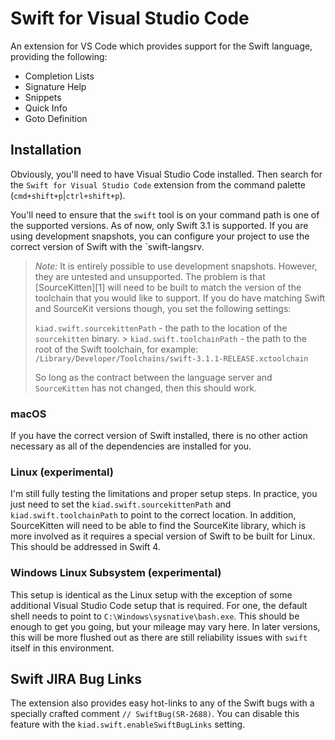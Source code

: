 # Swift for Visual Studio Code

An extension for VS Code which provides support for the Swift language, providing the following:

  * Completion Lists
  * Signature Help
  * Snippets
  * Quick Info
  * Goto Definition

## Installation

Obviously, you'll need to have Visual Studio Code installed. Then search for the `Swift for Visual
Studio Code` extension from the command palette (`cmd+shift+p`|`ctrl+shift+p`).

You'll need to ensure that the `swift` tool is on your command path is one of the supported
versions. As of now, only Swift 3.1 is supported. If you are using development snapshots, you can
configure your project to use the correct version of Swift with the `swift-langsrv.

> _Note:_ It is entirely possible to use development snapshots. However, they are untested and
> unsupported. The problem is that [SourceKitten][1] will need to be built to match the version of
> the toolchain that you would like to support. If you do have matching Swift and SourceKit versions
> though, you set the following settings:
>
>   `kiad.swift.sourcekittenPath` - the path to the location of the `sourcekitten` binary. >
>   `kiad.swift.toolchainPath` - the path to the root of the Swift toolchain, for example:
>                                `/Library/Developer/Toolchains/swift-3.1.1-RELEASE.xctoolchain`
>
> So long as the contract between the language server and `SourceKitten` has not changed, then this
> should work.

### macOS

If you have the correct version of Swift installed, there is no other action necessary as all of the
dependencies are installed for you.

### Linux (experimental)

I'm still fully testing the limitations and proper setup steps. In practice, you just need to set
the `kiad.swift.sourcekittenPath` and `kiad.swift.toolchainPath` to point to the correct location.
In addition, SourceKitten will need to be able to find the SourceKite library, which is more involved
as it requires a special version of Swift to be built for Linux. This should be addressed in Swift 4.

### Windows Linux Subsystem (experimental)

This setup is identical as the Linux setup with the exception of some additional Visual Studio Code
setup that is required. For one, the default shell needs to point to `C:\Windows\sysnative\bash.exe`.
This should be enough to get you going, but your mileage may vary here. In later versions, this will
be more flushed out as there are still reliability issues with `swift` itself in this environment.

## Swift JIRA Bug Links

The extension also provides easy hot-links to any of the Swift bugs with a specially crafted comment
`// SwiftBug(SR-2688)`. You can disable this feature with the `kiad.swift.enableSwiftBugLinks`
setting.
